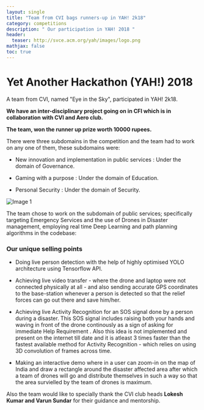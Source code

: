 ```yaml
---
layout: single
title: "Team from CVI bags runners-up in YAH! 2k18"
category: competitions
description: " Our participation in YAH! 2018 "
header:
  teaser: http://svce.acm.org/yah/images/logo.png
mathjax: false
toc: true
---
```


# Yet Another Hackathon (YAH!) 2018

A team from CVI, named "Eye in the Sky", participated in YAH! 2k18.

**We have an inter-disciplinary project going on in CFI which is in collaboration with CVI and Aero club.**

**The team,  won the runner up prize worth 10000 rupees.**

There were three subdomains in the competition and the team had to work on any one of them, these subdomains were:

* New innovation and implementation in public services : Under the domain of Governance.

* Gaming with a purpose : Under the domain of Education.

* Personal Security : Under the domain of Security.

![Image 1]({{"https://github.com/Ayushmaniar/Help_from_the_sky_2/blob/master/hack_6.jpeg?raw=true"}})

The team chose to work on the subdomain of public services; specifically targeting Emergency Services and the use of Drones in Disaster management, employing real time Deep Learning and path planning algorithms in the codebase:

### Our unique selling points 

* Doing live person detection with the help of highly optimised YOLO architecture using Tensorflow API.

* Achieving live video transfer - where the drone and laptop were not connected physically at all - and also sending accurate GPS coordinates to the base-station whenever a person is detected so that the relief forces can go out there and save him/her.

* Achieving live Activity Recognition for an SOS signal done by a person during a disaster. This SOS signal includes raising both your hands and waving in front of the drone continously as a sign of asking for immediate Help Requirement . Also this idea is not implemented and present on the internet till date and it is atleast 3 times faster than the fastest available method for Activity Recognition - which relies on using 3D convolution of frames across time.

* Making an interactive demo where in a user can zoom-in on the map of India and draw a rectangle around the disaster affected area after which a team of drones will go and distribute themselves in such a way so that the area survielled by the team of drones is maximum.

Also the team would like to specially thank  the CVI club heads **Lokesh Kumar and Varun Sundar** for their guidance and mentorship.
